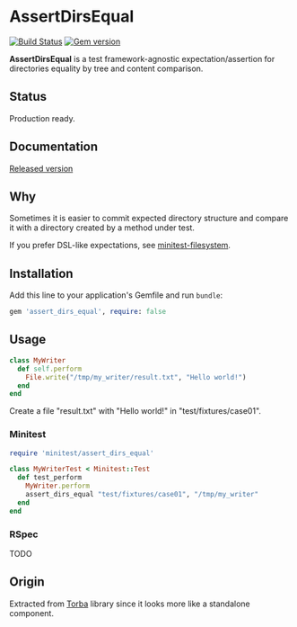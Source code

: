 # AssertDirsEqual

[![Build Status](https://img.shields.io/travis/torba-rb/assert_dirs_equal.svg)](https://travis-ci.org/torba-rb/assert_dirs_equal)
[![Gem version](https://img.shields.io/gem/v/assert_dirs_equal.svg)](https://rubygems.org/gems/assert_dirs_equal)

**AssertDirsEqual** is a test framework-agnostic expectation/assertion for directories equality
by tree and content comparison.

## Status

Production ready.

## Documentation

[Released version](http://rubydoc.info/gems/assert_dirs_equal/0.1.0)

## Why

Sometimes it is easier to commit expected directory structure and compare it with a directory
created by a method under test.

If you prefer DSL-like expectations, see [minitest-filesystem][minitest-filesystem].

## Installation

Add this line to your application's Gemfile and run `bundle`:

```ruby
gem 'assert_dirs_equal', require: false
```
## Usage

```ruby
class MyWriter
  def self.perform
    File.write("/tmp/my_writer/result.txt", "Hello world!")
  end
end

```

Create a file "result.txt" with "Hello world!" in "test/fixtures/case01".

### Minitest

```ruby
require 'minitest/assert_dirs_equal'

class MyWriterTest < Minitest::Test
  def test_perform
    MyWriter.perform
    assert_dirs_equal "test/fixtures/case01", "/tmp/my_writer"
  end
end
```

### RSpec

TODO

## Origin

Extracted from [Torba][torba-github] library since it looks more like a standalone component.

[minitest-filesystem]: https://github.com/stefanozanella/minitest-filesystem
[torba-github]: https://github.com/torba-rb/torba
